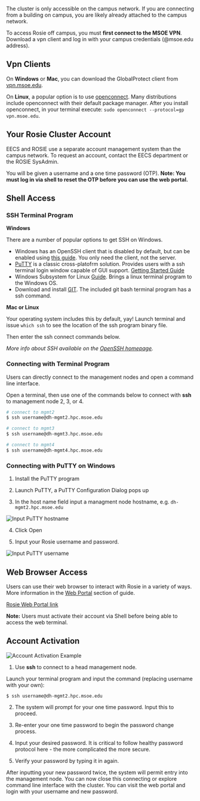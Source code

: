 The cluster is only accessible on the campus network. If you are connecting from a building on campus, you are likely already attached to the campus network.

To access Rosie off campus, you must **first connect to the MSOE VPN**. Download a vpn client and log in with your campus credentials (@msoe.edu address).

## Vpn Clients

On **Windows** or **Mac**, you can download the GlobalProtect client from [vpn.msoe.edu](https://vpn.msoe.edu).

On **Linux**, a popular option is to use [openconnect](https://www.infradead.org/openconnect/index.html). Many distributions include openconnect with their default package manager. After you install openconnect, in your terminal execute: `sudo openconnect --protocol=gp vpn.msoe.edu`. 

## Your Rosie Cluster Account

EECS and ROSIE use a separate account management system than the campus network. To request an account, contact the EECS department or the ROSIE SysAdmin.

You will be given a username and a one time password (OTP). **Note: You must log in via shell to reset the OTP before you can use the web portal.**

## Shell Access

### SSH Terminal Program

**Windows** 

There are a number of popular options to get SSH on Windows.

* Windows has an OpenSSH client that is disabled by default, but can be enabled using [this guide](https://learn.microsoft.com/en-us/windows-server/administration/openssh/openssh_install_firstuse?tabs=gui). You only need the client, not the server.
* [PuTTY](https://www.putty.org/) is a classic cross-platofrm solution. Provides users with a ssh terminal login window capable of GUI support. [Getting Started Guide](https://the.earth.li/~sgtatham/putty/0.74/htmldoc/Chapter2.html#gs)
* Windows Subsystem for Linux [Guide](https://docs.microsoft.com/en-us/windows/wsl/install-win10). Brings a linux terminal program to the Windows OS.
* Download and install [GIT](https://git-scm.com/). The included git bash terminal program has a ssh command.

**Mac or Linux**

Your operating system includes this by default, yay! Launch terminal and issue `which ssh` to see the location of the ssh program binary file.

Then enter the ssh connect commands below.

*More info about SSH available on the [OpenSSH homepage](https://openssh.com).*

### Connecting with Terminal Program

Users can directly connect to the management nodes and open a command line interface.

Open a terminal, then use one of the commands below to connect with **ssh** to management node 2, 3, or 4.

```bash
# connect to mgmt2
$ ssh username@dh-mgmt2.hpc.msoe.edu

# connect to mgmt3
$ ssh username@dh-mgmt3.hpc.msoe.edu

# connect to mgmt4
$ ssh username@dh-mgmt4.hpc.msoe.edu
```

### Connecting with PuTTY on Windows

1. Install the PuTTY program

2. Launch PuTTY, a PuTTY Configuration Dialog pops up

3. In the host name field input a managment node hostname, e.g. `dh-mgmt2.hpc.msoe.edu`

![Input PuTTY hostname](_images/putty_connect_example.png)

4. Click Open

5. Input your Rosie username and password.

![Input PuTTY username](_images/putty_login_example.png)

## Web Browser Access

Users can use their web browser to interact with Rosie in a 
variety of ways. More information in the [Web Portal](web/dashboard.md) section of guide.

[Rosie Web Portal link](https://dh-ood.hpc.msoe.edu)

**Note:** Users must activate their account via Shell before being able to access the web terminal.

## Account Activation

![Account Activation Example](_images/ex_activate_steps.png)

1. Use **ssh** to connect to a head management node.
   
Launch your terminal program and input the command (replacing username with your own):

```shell
$ ssh username@dh-mgmt2.hpc.msoe.edu
```

2. The system will prompt for your one time password. Input this to proceed.

3. Re-enter your one time password to begin the password change process.

4. Input your desired password. It is critical to follow healthy password protocol here - the more complicated the more secure.

5. Verify your password by typing it in again.

After inputting your new password twice, the system will permit entry into the management node. You can now close this connecting or explore command line interface with the cluster. You can visit the web portal and login with your username and new password.
